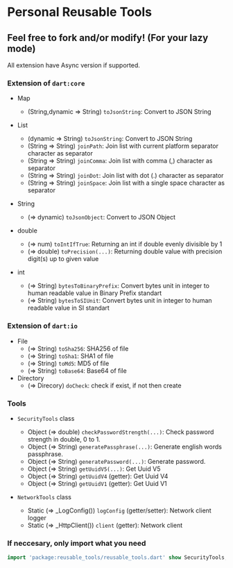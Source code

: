 # Personal Reusable Tools
## Feel free to fork and/or modify! (For your lazy mode)
All extension have Async version if supported.

### Extension of `dart:core`
- Map
  - (String,dynamic => String) `toJsonString`: Convert to JSON String

- List
  - (dynamic => String) `toJsonString`: Convert to JSON String
  - (String => String) `joinPath`: Join list with current platform separator character as separator
  - (String => String) `joinComma`: Join list with comma (,) character as separator
  - (String => String) `joinDot`: Join list with dot (.) character as separator
  - (String => String) `joinSpace`: Join list with a single space character as separator

- String
  - (=> dynamic) `toJsonObject`: Convert to JSON Object

- double
  - (=> num) `toIntIfTrue`: Returning an int if double evenly divisible by 1
  - (=> double) `toPrecision(...)`: Returning double value with precision digit(s) up to given value

- int
  - (=> String) `bytesToBinaryPrefix`: Convert bytes unit in integer to human readable value in Binary Prefix standart
  - (=> String) `bytesToSIUnit`: Convert bytes unit in integer to human readable value in SI standart

### Extension of `dart:io`
- File
  - (=> String) `toSha256`: SHA256 of file
  - (=> String) `toSha1`: SHA1 of file
  - (=> String) `toMd5`: MD5 of file
  - (=> String) `toBase64`: Base64 of file
- Directory
  - (=> Direcory) `doCheck`: check if exist, if not then create

### Tools
- `SecurityTools` class
  - Object (=> double) `checkPasswordStrength(...)`: Check password strength in double, 0 to 1.
  - Object (=> String) `generatePassphrase(...)`: Generate english words passphrase.
  - Object (=> String) `generatePassword(...)`: Generate password.
  - Object (=> String) `getUuidV5(...)`: Get Uuid V5
  - Object (=> String) `getUuidV4` (getter): Get Uuid V4
  - Object (=> String) `getUuidV1` (getter): Get Uuid V1

- `NetworkTools` class
  - Static (=> _LogConfig()) `logConfig` (getter/setter): Network client logger
  - Static (=> _HttpClient()) `client` (getter): Network client

### If neccesary, only import what you need
```dart
import 'package:reusable_tools/reusable_tools.dart' show SecurityTools;
```